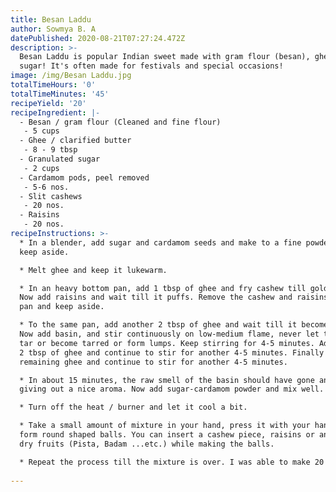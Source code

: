 ```yaml
---
title: Besan Laddu
author: Sowmya B. A
datePublished: 2020-08-21T07:27:24.472Z
description: >-
  Besan Laddu is popular Indian sweet made with gram flour (besan), ghee and
  sugar! It's often made for festivals and special occasions!
image: /img/Besan Laddu.jpg
totalTimeHours: '0'
totalTimeMinutes: '45'
recipeYield: '20'
recipeIngredient: |-
  - Besan / gram flour (Cleaned and fine flour)
   - 5 cups
  - Ghee / clarified butter
   - 8 - 9 tbsp
  - Granulated sugar
   - 2 cups
  - Cardamom pods, peel removed
   - 5-6 nos.
  - Slit cashews
   - 20 nos.
  - Raisins
   - 20 nos.
recipeInstructions: >-
  * In a blender, add sugar and cardamom seeds and make to a fine powder and
  keep aside.

  * Melt ghee and keep it lukewarm.

  * In an heavy bottom pan, add 1 tbsp of ghee and fry cashew till golden brown.
  Now add raisins and wait till it puffs. Remove the cashew and raisins from the
  pan and keep aside.

  * To the same pan, add another 2 tbsp of ghee and wait till it becomes hot.
  Now add basin, and stir continuously on low-medium flame, never let the basin
  tar or become tarred or form lumps. Keep stirring for 4-5 minutes. Add another
  2 tbsp of ghee and continue to stir for another 4-5 minutes. Finally add the
  remaining ghee and continue to stir for another 4-5 minutes.

  * In about 15 minutes, the raw smell of the basin should have gone and start
  giving out a nice aroma. Now add sugar-cardamom powder and mix well. 

  * Turn off the heat / burner and let it cool a bit.

  * Take a small amount of mixture in your hand, press it with your hands to
  form round shaped balls. You can insert a cashew piece, raisins or any other
  dry fruits (Pista, Badam ...etc.) while making the balls.

  * Repeat the process till the mixture is over. I was able to make 20 laddus.
   
---
```


